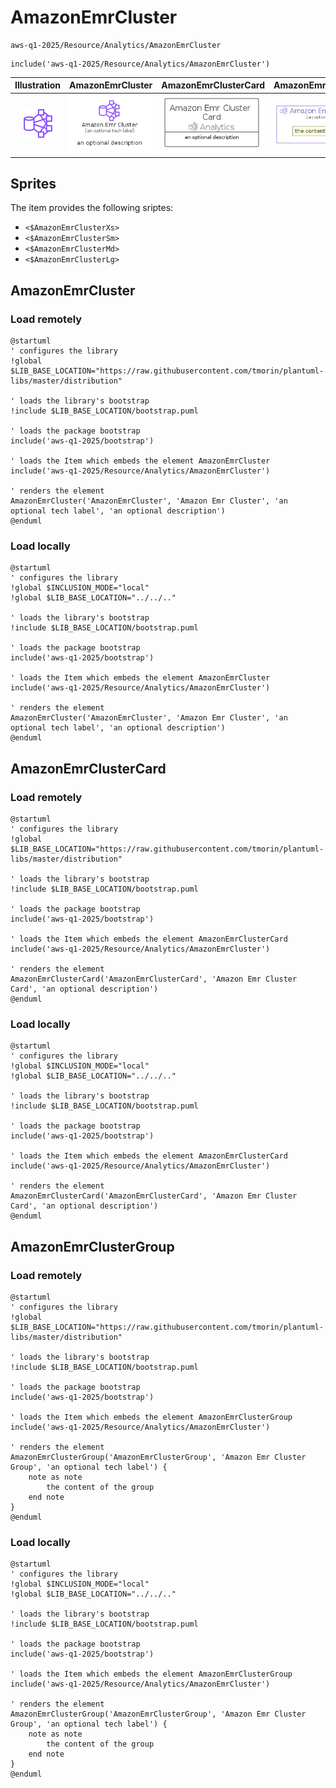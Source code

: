 # AmazonEmrCluster


```text
aws-q1-2025/Resource/Analytics/AmazonEmrCluster
```

```text
include('aws-q1-2025/Resource/Analytics/AmazonEmrCluster')
```



| Illustration | AmazonEmrCluster | AmazonEmrClusterCard | AmazonEmrClusterGroup |
| :---: | :---: | :---: | :---: |
| ![illustration for Illustration](../../../aws-q1-2025/Resource/Analytics/AmazonEmrCluster.png) | ![illustration for AmazonEmrCluster](../../../aws-q1-2025/Resource/Analytics/AmazonEmrCluster.Local.png) | ![illustration for AmazonEmrClusterCard](../../../aws-q1-2025/Resource/Analytics/AmazonEmrClusterCard.Local.png) | ![illustration for AmazonEmrClusterGroup](../../../aws-q1-2025/Resource/Analytics/AmazonEmrClusterGroup.Local.png) |



## Sprites
The item provides the following sriptes:

- `<$AmazonEmrClusterXs>`
- `<$AmazonEmrClusterSm>`
- `<$AmazonEmrClusterMd>`
- `<$AmazonEmrClusterLg>`





## AmazonEmrCluster

### Load remotely
```plantuml
@startuml
' configures the library
!global $LIB_BASE_LOCATION="https://raw.githubusercontent.com/tmorin/plantuml-libs/master/distribution"

' loads the library's bootstrap
!include $LIB_BASE_LOCATION/bootstrap.puml

' loads the package bootstrap
include('aws-q1-2025/bootstrap')

' loads the Item which embeds the element AmazonEmrCluster
include('aws-q1-2025/Resource/Analytics/AmazonEmrCluster')

' renders the element
AmazonEmrCluster('AmazonEmrCluster', 'Amazon Emr Cluster', 'an optional tech label', 'an optional description')
@enduml
```

### Load locally
```plantuml
@startuml
' configures the library
!global $INCLUSION_MODE="local"
!global $LIB_BASE_LOCATION="../../.."

' loads the library's bootstrap
!include $LIB_BASE_LOCATION/bootstrap.puml

' loads the package bootstrap
include('aws-q1-2025/bootstrap')

' loads the Item which embeds the element AmazonEmrCluster
include('aws-q1-2025/Resource/Analytics/AmazonEmrCluster')

' renders the element
AmazonEmrCluster('AmazonEmrCluster', 'Amazon Emr Cluster', 'an optional tech label', 'an optional description')
@enduml
```

## AmazonEmrClusterCard

### Load remotely
```plantuml
@startuml
' configures the library
!global $LIB_BASE_LOCATION="https://raw.githubusercontent.com/tmorin/plantuml-libs/master/distribution"

' loads the library's bootstrap
!include $LIB_BASE_LOCATION/bootstrap.puml

' loads the package bootstrap
include('aws-q1-2025/bootstrap')

' loads the Item which embeds the element AmazonEmrClusterCard
include('aws-q1-2025/Resource/Analytics/AmazonEmrCluster')

' renders the element
AmazonEmrClusterCard('AmazonEmrClusterCard', 'Amazon Emr Cluster Card', 'an optional description')
@enduml
```

### Load locally
```plantuml
@startuml
' configures the library
!global $INCLUSION_MODE="local"
!global $LIB_BASE_LOCATION="../../.."

' loads the library's bootstrap
!include $LIB_BASE_LOCATION/bootstrap.puml

' loads the package bootstrap
include('aws-q1-2025/bootstrap')

' loads the Item which embeds the element AmazonEmrClusterCard
include('aws-q1-2025/Resource/Analytics/AmazonEmrCluster')

' renders the element
AmazonEmrClusterCard('AmazonEmrClusterCard', 'Amazon Emr Cluster Card', 'an optional description')
@enduml
```

## AmazonEmrClusterGroup

### Load remotely
```plantuml
@startuml
' configures the library
!global $LIB_BASE_LOCATION="https://raw.githubusercontent.com/tmorin/plantuml-libs/master/distribution"

' loads the library's bootstrap
!include $LIB_BASE_LOCATION/bootstrap.puml

' loads the package bootstrap
include('aws-q1-2025/bootstrap')

' loads the Item which embeds the element AmazonEmrClusterGroup
include('aws-q1-2025/Resource/Analytics/AmazonEmrCluster')

' renders the element
AmazonEmrClusterGroup('AmazonEmrClusterGroup', 'Amazon Emr Cluster Group', 'an optional tech label') {
    note as note
        the content of the group
    end note
}
@enduml
```

### Load locally
```plantuml
@startuml
' configures the library
!global $INCLUSION_MODE="local"
!global $LIB_BASE_LOCATION="../../.."

' loads the library's bootstrap
!include $LIB_BASE_LOCATION/bootstrap.puml

' loads the package bootstrap
include('aws-q1-2025/bootstrap')

' loads the Item which embeds the element AmazonEmrClusterGroup
include('aws-q1-2025/Resource/Analytics/AmazonEmrCluster')

' renders the element
AmazonEmrClusterGroup('AmazonEmrClusterGroup', 'Amazon Emr Cluster Group', 'an optional tech label') {
    note as note
        the content of the group
    end note
}
@enduml
```

